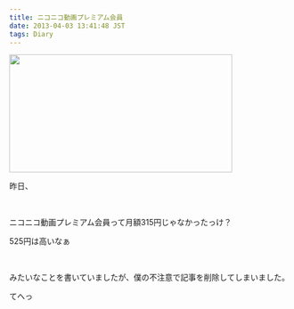 ```yaml
---
title: ニコニコ動画プレミアム会員
date: 2013-04-03 13:41:48 JST
tags: Diary
---
```

<p><img src="https://lh4.googleusercontent.com/-iILXP-o4Y1I/UVpIr5eS9CI/AAAAAAAAB1g/Yvg3BThNGEE/s800/Screenshot%2520from%25202013-04-02%252011%253A53%253A21.png" height="212" width="400" /></p>
<p>昨日、</p>
<p>&nbsp;</p>
<p>ニコニコ動画プレミアム会員って月額315円じゃなかったっけ？</p>
<p>525円は高いなぁ</p>
<p>&nbsp;</p>
<p>みたいなことを書いていましたが、僕の不注意で記事を削除してしまいました。</p>
<p>てへっ</p>
